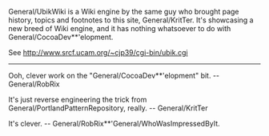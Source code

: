 General/UbikWiki is a Wiki engine by the same guy who brought page history, topics and footnotes to this site, General/KritTer. It's showcasing a new breed of Wiki engine, and it has nothing whatsoever to do with General/CocoaDev**'elopment.

See http://www.srcf.ucam.org/~cjp39/cgi-bin/ubik.cgi

----

Ooh, clever work on the "General/CocoaDev**'elopment" bit. -- General/RobRix

It's just reverse engineering the <nowiki/> trick from General/PortlandPatternRepository, really. -- General/KritTer

It's clever. -- General/RobRix**'General/WhoWasImpressedByIt.